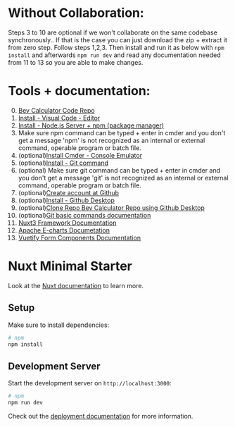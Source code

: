 # Without Collaboration:

Steps 3 to 10 are optional if we won't collaborate on the same codebase synchronously.. If that is the case you can just download the zip + extract it from zero step. Follow steps 1,2,3. Then install and run it as below with `npm install` and afterwards `npm run dev` and read any documentation needed from 11 to 13 so you are able to make changes.

# Tools + documentation:

0. [Bev Calculator Code Repo](https://github.com/Nooul/bev-calculator)
1. [Install - Visual Code - Editor](https://code.visualstudio.com/)
2. [Install - Node.js Server + npm (package manager)](https://nodejs.org/en/download/prebuilt-installer)
3. Make sure npm command can be typed + enter in cmder and you don't get a message 'npm' is not recognized as an internal or external command, operable program or batch file.
4. (optional)[Install Cmder - Console Emulator](https://cmder.app/)
5. (optional)[Install - Git command](https://git-scm.com/downloads)
6. (optional) Make sure git command can be typed + enter in cmder and you don't get a message 'git' is not recognized as an internal or external command, operable program or batch file.
7. (optional)[Create account at Github](https://github.com)
8. (optional)[Install - Github Desktop](https://desktop.github.com/download/)
9. (optional)[Clone Repo Bev Calculator Repo using Github Desktop](https://docs.github.com/en/desktop/adding-and-cloning-repositories/cloning-and-forking-repositories-from-github-desktop)
10. (optional)[Git basic commands documentation](https://www.freecodecamp.org/news/10-important-git-commands-that-every-developer-should-know/)
11. [Nuxt3 Framework Documentation](https://nuxt.com/docs/examples/hello-world)
12. [Apache E-charts Documetation](https://echarts.apache.org/en/index.html)
13. [Vuetify Form Components Documentation](https://vuetifyjs.com/en/components/all/)


# Nuxt Minimal Starter

Look at the [Nuxt documentation](https://nuxt.com/docs/getting-started/introduction) to learn more.

## Setup

Make sure to install dependencies:

```bash
# npm
npm install
```

## Development Server

Start the development server on `http://localhost:3000`:

```bash
# npm
npm run dev

```



Check out the [deployment documentation](https://nuxt.com/docs/getting-started/deployment) for more information.
